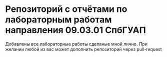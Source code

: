 # Репозиторий с отчётами по лабораторным работам направления 09.03.01 СпбГУАП

Добавлены все лабораторные работы сделаные мной лично. При желании любой из вас может дополнить репозиторий через pull-request